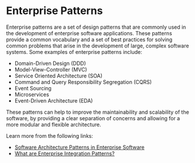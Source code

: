 # Enterprise Patterns

Enterprise patterns are a set of design patterns that are commonly used in the development of enterprise software applications. These patterns provide a common vocabulary and a set of best practices for solving common problems that arise in the development of large, complex software systems. Some examples of enterprise patterns include:

- Domain-Driven Design (DDD)
- Model-View-Controller (MVC)
- Service Oriented Architecture (SOA)
- Command and Query Responsibility Segregation (CQRS)
- Event Sourcing
- Microservices
- Event-Driven Architecture (EDA)

These patterns can help to improve the maintainability and scalability of the software, by providing a clear separation of concerns and allowing for a more modular and flexible architecture.

Learn more from the following links:

- [Software Architecture Patterns in Enterprise Software](https://blog.devgenius.io/10-software-architecture-patterns-in-enterprise-software-development-fabacb5ed0c8)
- [What are Enterprise Integration Patterns?](https://www.youtube.com/watch?v=WNm3QmJadNs)